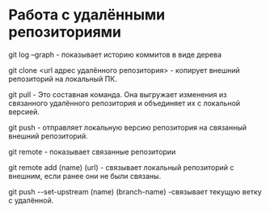 # Работа с удалёнными репозиториями

git log –graph - показывает историю коммитов в виде дерева


git clone <url адрес удалённого репозитория> - копирует внешний репозиторий на локальный ПК.

git pull - Это составная команда. Она выгружает изменения из связанного удалённого репозитория и объединяет их с локальной версией.

git push - отправляет локальную версию репозитория на связанный внешний репозиторий.

git remote - показывает связанные репозитории

git remote add (name) (url) - связывает локальный репозиторий с внешним, если ранее они не были связаны.

git push --set-upstream (name) (branch-name) -связывает текущую ветку с удалённой.